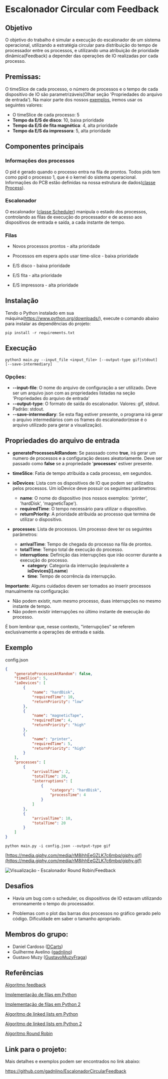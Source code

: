 # Escalonador Circular com Feedback

## Objetivo

O objetivo do trabalho é simular a execução do escalonador de um sistema operacional, utilizando a estratégia circular para distribuição do tempo de processador entre os processos, e utilizando uma atribuição de prioridade dinâmica(Feedback) a depender das operações de IO realizadas por cada processo.

<!-- A princípio faremos em python.
Daniel propos a refaze-lo em C, após a finalização do código em python.
Após conversar com a professora e considerando o prazo do trabalho, 
julgamos desnecessário refazer em C -->

## Premissas:

O timeSlice de cada processo, o número de processos e o tempo de cada dispositivo de IO são parametrizáveis(Olhar seção 'Propriedades do arquivo de entrada'). Na maior parte dos nossos [exemplos](https://github.com/gadnlino/EscalonadorCircularFeedback/tree/main/exemplos), iremos usar os seguintes valores:

- O timeSlice de cada processo: 5
- **Tempo da E/S de disco**: 10, baixa prioridade
- **Tempo da E/S de fita magnética**: 4, alta prioridade
- **Tempo da E/S da impressora**: 5, alta prioridade

<!-- De inicio decidimos:
- **Tempo da E/S de disco**: 17
- **Tempo da E/S de fita magnética**: 39
- **Tempo da E/S da impressora**: 420

Após uma revisão desses tempos, era desnecessariamente alto, logo mudamos a parametrização.

Iremos parametrizar:
- O número de processos 
- O quantum de cada processos: 5
- **Tempo da E/S de disco**: 10, baixa prioridade
- **Tempo da E/S de fita magnética**: 4, alta prioridade
- **Tempo da E/S da impressora**: 5, alta prioridade -->

## Componentes principais

### Informações dos processos

O pid é gerado quando o processo entra na fila de prontos.
Todos pids tem como ppid o processo 1, que é o kernel do sistema operacional.
Informações do PCB estão definidas na nossa estrutura de dados([classe Process](https://github.com/gadnlino/EscalonadorCircularFeedback/blob/main/models/process.py)).

### Escalonador

O escalonador ([classe Scheduler](https://github.com/gadnlino/EscalonadorCircularFeedback/blob/main/scheduler.py)) manipula o estado dos processos, controlando as filas de execução do processador e de acesso aos dispositivos de entrada e saída, a cada instante de tempo.

### Filas

- Novos processos prontos - alta prioridade
- Processos em espera após usar time-slice - baixa prioridade

- E/S disco - baixa prioridade
- E/S fita - alta prioridade
- E/S impressora - alta prioridade

## Instalação
Tendo o Python instalado em sua máquina(https://www.python.org/downloads/), execute o comando abaixo para instalar as dependências do projeto:

	pip install -r requirements.txt

## Execução

    python3 main.py --input_file <input_file> [--output-type gif|stdout] [--save-intermediary]
	
### Opções:

- **--input-file**: O nome do arquivo de configuração a ser utilizado. Deve ser um arquivo json com as propriedades listadas na seção 'Propriedades do arquivo de entrada'
- **--output-type**: O formato de saída do escalonador. Valores: gif, stdout. Padrão: stdout.
- **--save-intermediary**: Se esta flag estiver presente, o programa irá gerar o arquivo intermediários com os frames do escalonador(esse é o arquivo utilizado para gerar a visualização).

## Propriedades do arquivo de entrada

- **generateProcessesAtRandom**: Se passsado como **true**, irá gerar um numero de processos e a configuração desses aleatoriamente. Deve ser passado como **false** se a propriedade '**processes**' estiver presente.
- **timeSlice**: Fatia de tempo atribuída a cada processo, em segundos.
- **ioDevices**: Lista com os dispositivos de IO que podem ser utilizados pelos processos. Um ioDevice deve possuir os seguintes parâmetros:
	- **name**: O nome do dispositivo (nos nossos exemplos: 'printer', 'hardDisk', 'magneticTape').
	- **requiredTime**: O tempo necessário para utilizar o dispositivo.
	- **returnPriority**: A prioridade atribuida ao processo que termina de utilizar o dispositivo.

- **processes**:
  Lista de processos. Um processo deve ter os seguintes parâmetros:
  - **arrivalTime**: Tempo de chegada do processo na fila de prontos.
  - **totalTime**: Tempo  total de execução do processo.
  - **interruptions**: Definição das interrupções que irão ocorrer durante a execução do processo.
    - **category**: Categoria da interrução (equivalente a **ioDevices[i].name**)
    - **time**: Tempo de ocorrência da interrupção.
    
**Importante**: Alguns cuidados devem ser tomados ao inserir processos manualmente na configuração:
- Não podem existir, num mesmo processo, duas interrupções no mesmo instante de tempo.
- Não podem existir interrupções no último instante de execução do processo.

É bom lembrar que, nesse contexto, "interrupções" se referem exclusivamente a operações de entrada e saída.

Exemplo
---

config.json

```json
{
	"generateProcessesAtRandom": false,
	"timeSlice": 5,
	"ioDevices": [
		{
			"name": "hardDisk",
			"requiredTime": 10,
			"returnPriority": "low"
		},
		{
			"name": "magneticTape",
			"requiredTime": 4,
			"returnPriority": "high"
		},
		{
			"name": "printer",
			"requiredTime": 5,
			"returnPriority": "high"
		}
	],
	"processes": [
		{
			"arrivalTime": 2,
			"totalTime": 20,
			"interruptions": [
				{
					"category": "hardDisk",
					"processTime": 4
				}
			]
		},
		{
			"arrivalTime": 10,
			"totalTime": 20
		}
	]
}
```

	python main.py -i config.json --output-type gif
	
[https://media.giphy.com/media/rM8ihhEeGZLK7c6mbq/giphy.gif](https://media.giphy.com/media/rM8ihhEeGZLK7c6mbq/giphy.gif)

![Visualização - Escalonador Round Robin/Feedback](https://media.giphy.com/media/rM8ihhEeGZLK7c6mbq/giphy.gif)


## Desafios

- Havia um bug com o scheduler, os dispositivos de IO estavam utilizando erroneamente o tempo do processador.

<!-- - Dificuldade com o plot das informações embaixo do gráfico gerado pelo código. Elas ficavam empilhadas uma na outra.  -->

- Problemas com o plot das barras dos processos no gráfico gerado pelo código. Dificuldade em saber o tamanho apropriado. 

## Membros do grupo:

<!-- Os participantes do Grupo 3: -->

- Daniel Cardoso ([DCarts](https://www.geeksforgeeks.org/program-round-robin-scheduling-set-1/))
- Guilherme Avelino ([gadnlino](https://github.com/gadnlino))
- Gustavo Muzy ([GustavoMuzyFraga](https://github.com/DCarts))

## Referências

[Algoritmo feedback](https://en.wikipedia.org/wiki/Multilevel_feedback_queue)

[Implementação de filas em Python](https://www.geeksforgeeks.org/queue-in-python/)

[Implementação de filas em Python 2](https://runestone.academy/runestone/books/published/pythonds/BasicDS/ImplementingaQueueinPython.html)

[Algoritmo de linked lists em Python](https://www.codefellows.org/blog/implementing-a-singly-linked-list-in-python/)

[Algoritmo de linked lists em Python 2](https://medium.com/@kevin.michael.horan/data-structures-linked-lists-with-python-2d0ec4fdc18c)

[Algoritmo Round Robin](https://www.geeksforgeeks.org/program-round-robin-scheduling-set-1/)

## Link para o projeto:

Mais detalhes e exemplos podem ser encontrados no link abaixo:

https://github.com/gadnlino/EscalonadorCircularFeedback